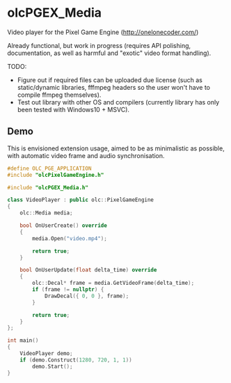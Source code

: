 # olcPGEX_Media
Video player for the Pixel Game Engine (http://onelonecoder.com/)

Already functional, but work in progress (requires API polishing, documentation, as well as harmful and "exotic" video format handling).

TODO:
- Figure out if required files can be uploaded due license (such as static/dynamic libraries, fffmpeg headers so the user won't have to compile ffmpeg themselves).
- Test out library with other OS and compilers (currently library has only been tested with Windows10 + MSVC).

## Demo
This is envisioned extension usage, aimed to be as minimalistic as possible, with automatic video frame and audio synchronisation.
```cpp
#define OLC_PGE_APPLICATION
#include "olcPixelGameEngine.h"

#include "olcPGEX_Media.h"

class VideoPlayer : public olc::PixelGameEngine
{
    olc::Media media;

    bool OnUserCreate() override
    {
        media.Open("video.mp4");

        return true;
    }

    bool OnUserUpdate(float delta_time) override
    {
        olc::Decal* frame = media.GetVideoFrame(delta_time);
        if (frame != nullptr) {
            DrawDecal({ 0, 0 }, frame);
        }

        return true;
    }
};

int main()
{
    VideoPlayer demo;
    if (demo.Construct(1280, 720, 1, 1))
        demo.Start();
}
```
